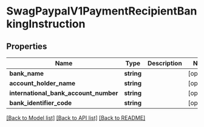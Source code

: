 # SwagPaypalV1PaymentRecipientBankingInstruction

## Properties
Name | Type | Description | Notes
------------ | ------------- | ------------- | -------------
**bank_name** | **string** |  | [optional] 
**account_holder_name** | **string** |  | [optional] 
**international_bank_account_number** | **string** |  | [optional] 
**bank_identifier_code** | **string** |  | [optional] 

[[Back to Model list]](../../README.md#documentation-for-models) [[Back to API list]](../../README.md#documentation-for-api-endpoints) [[Back to README]](../../README.md)

